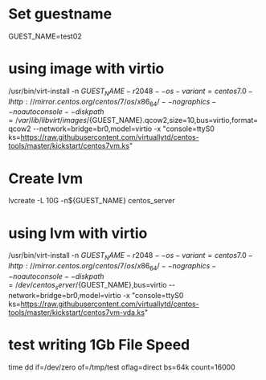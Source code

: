 # Set guestname
GUEST_NAME=test02

# using image with virtio
/usr/bin/virt-install -n ${GUEST_NAME} -r 2048 --os-variant=centos7.0 -l http://mirror.centos.org/centos/7/os/x86_64/ --nographics --noautoconsole --disk path=/var/lib/libvirt/images/${GUEST_NAME}.qcow2,size=10,bus=virtio,format=qcow2 --network=bridge=br0,model=virtio -x "console=ttyS0 ks=https://raw.githubusercontent.com/virtuallytd/centos-tools/master/kickstart/centos7vm.ks"

# Create lvm 
lvcreate -L 10G -n${GUEST_NAME} centos_server

# using lvm with virtio
/usr/bin/virt-install -n ${GUEST_NAME} -r 2048 --os-variant=centos7.0 -l http://mirror.centos.org/centos/7/os/x86_64/ --nographics --noautoconsole --disk path=/dev/centos_server/${GUEST_NAME},bus=virtio --network=bridge=br0,model=virtio -x "console=ttyS0 ks=https://raw.githubusercontent.com/virtuallytd/centos-tools/master/kickstart/centos7vm-vda.ks"

# test writing 1Gb File Speed
time dd if=/dev/zero of=/tmp/test oflag=direct bs=64k count=16000
